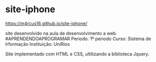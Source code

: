 # site-iphone

https://m4rcus16.github.io/site-iphone/


site desenvolvido na aula de desenvolvimento a web. #APRENDENDOAPROGRAMAR
Periodo: 1º periodo 
Curso: Sistema de Irformação
Instituição: UniRios

Site implementado com HTML e CSS, ultilizando a biblioteca Jquery.
